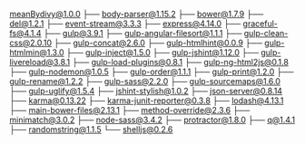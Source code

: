 meanBydivy@1.0.0
├── body-parser@1.15.2
├── bower@1.7.9
├── del@1.2.1
├── event-stream@3.3.3
├── express@4.14.0
├── graceful-fs@4.1.4
├── gulp@3.9.1
├── gulp-angular-filesort@1.1.1
├── gulp-clean-css@2.0.10
├── gulp-concat@2.6.0
├── gulp-htmlhint@0.0.9
├── gulp-htmlmin@1.3.0
├── gulp-inject@1.5.0
├── gulp-jshint@1.12.0
├── gulp-livereload@3.8.1
├── gulp-load-plugins@0.8.1
├── gulp-ng-html2js@0.1.8
├── gulp-nodemon@1.0.5
├── gulp-order@1.1.1
├── gulp-print@1.2.0
├── gulp-rename@1.2.2
├── gulp-sass@2.2.0
├── gulp-sourcemaps@1.6.0
├── gulp-uglify@1.5.4
├── jshint-stylish@1.0.2
├── json-server@0.8.14
├── karma@0.13.22
├── karma-junit-reporter@0.3.8
├── lodash@4.13.1
├── main-bower-files@2.13.1
├── method-override@2.3.6
├── minimatch@3.0.2
├── node-sass@3.4.2
├── protractor@1.8.0
├── q@1.4.1
├── randomstring@1.1.5
└── shelljs@0.2.6